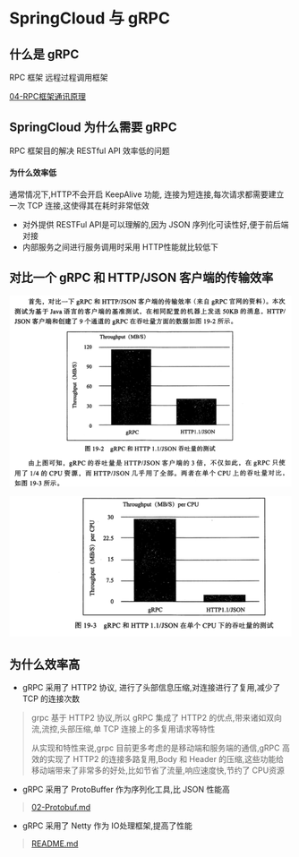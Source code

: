 # SpringCloud 与 gRPC

## 什么是 gRPC

RPC 框架 远程过程调用框架

 [04-RPC框架通讯原理](../../14-network/04-RPC框架通讯原理) 

## SpringCloud 为什么需要 gRPC

RPC 框架目的解决 RESTful API 效率低的问题

#### 为什么效率低

通常情况下,HTTP不会开启 KeepAlive 功能, 连接为短连接,每次请求都需要建立一次 TCP 连接,这使得其在耗时非常低效

- 对外提供 RESTFul API是可以理解的,因为 JSON 序列化可读性好,便于前后端对接
- 内部服务之间进行服务调用时采用 HTTP性能就比较低下

## 对比一个 gRPC 和 HTTP/JSON 客户端的传输效率

![image-20200617122516574](../../assets/image-20200617122516574.png)

![image-20200617122529040](../../assets/image-20200617122529040.png)

## 为什么效率高

- gRPC 采用了 HTTP2 协议, 进行了头部信息压缩,对连接进行了复用,减少了 TCP 的连接次数

> grpc 基于 HTTP2 协议,所以 gRPC 集成了 HTTP2 的优点,带来诸如双向流,流控,头部压缩,单 TCP 连接上的多复用请求等特性
>
> 从实现和特性来说,grpc 目前更多考虑的是移动端和服务端的通信,gRPC 高效的实现了 HTTP2 的连接多路复用,Body 和 Header 的压缩,这些功能给移动端带来了非常多的好处,比如节省了流量,响应速度快,节约了 CPU资源

- gRPC 采用了 ProtoBuffer 作为序列化工具,比 JSON 性能高

>  [02-Protobuf.md](../../14-network/03-序列化和反序列化/02-Protobuf.md) 

- gRPC 采用了 Netty 作为 IO处理框架,提高了性能

>  [README.md](../../12-netty/README.md) 

